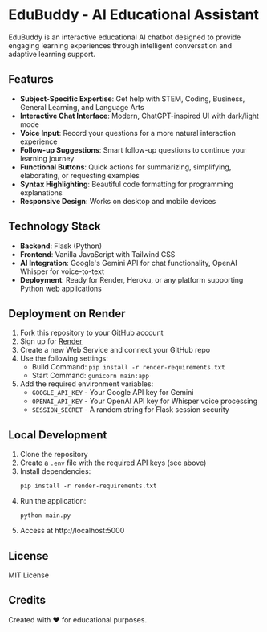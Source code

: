 # EduBuddy - AI Educational Assistant

EduBuddy is an interactive educational AI chatbot designed to provide engaging learning experiences through intelligent conversation and adaptive learning support.

## Features

- **Subject-Specific Expertise**: Get help with STEM, Coding, Business, General Learning, and Language Arts
- **Interactive Chat Interface**: Modern, ChatGPT-inspired UI with dark/light mode
- **Voice Input**: Record your questions for a more natural interaction experience
- **Follow-up Suggestions**: Smart follow-up questions to continue your learning journey
- **Functional Buttons**: Quick actions for summarizing, simplifying, elaborating, or requesting examples
- **Syntax Highlighting**: Beautiful code formatting for programming explanations
- **Responsive Design**: Works on desktop and mobile devices

## Technology Stack

- **Backend**: Flask (Python)
- **Frontend**: Vanilla JavaScript with Tailwind CSS
- **AI Integration**: Google's Gemini API for chat functionality, OpenAI Whisper for voice-to-text
- **Deployment**: Ready for Render, Heroku, or any platform supporting Python web applications

## Deployment on Render

1. Fork this repository to your GitHub account
2. Sign up for [Render](https://render.com/)
3. Create a new Web Service and connect your GitHub repo
4. Use the following settings:
   - Build Command: `pip install -r render-requirements.txt`
   - Start Command: `gunicorn main:app`
5. Add the required environment variables:
   - `GOOGLE_API_KEY` - Your Google API key for Gemini
   - `OPENAI_API_KEY` - Your OpenAI API key for Whisper voice processing
   - `SESSION_SECRET` - A random string for Flask session security

## Local Development

1. Clone the repository
2. Create a `.env` file with the required API keys (see above)
3. Install dependencies:
   ```
   pip install -r render-requirements.txt
   ```
4. Run the application:
   ```
   python main.py
   ```
5. Access at http://localhost:5000

## License

MIT License

## Credits

Created with ❤️ for educational purposes.